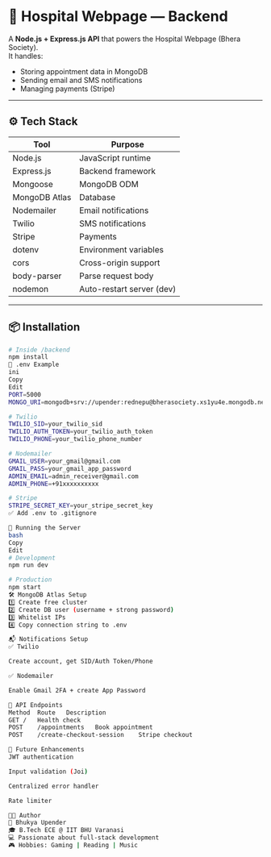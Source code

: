 # 🏥 Hospital Webpage — Backend

A **Node.js + Express.js API** that powers the Hospital Webpage (Bhera Society).  
It handles:
- Storing appointment data in MongoDB
- Sending email and SMS notifications
- Managing payments (Stripe)

---

## ⚙️ Tech Stack
| Tool | Purpose |
|-------|---------|
| Node.js | JavaScript runtime |
| Express.js | Backend framework |
| Mongoose | MongoDB ODM |
| MongoDB Atlas | Database |
| Nodemailer | Email notifications |
| Twilio | SMS notifications |
| Stripe | Payments |
| dotenv | Environment variables |
| cors | Cross-origin support |
| body-parser | Parse request body |
| nodemon | Auto-restart server (dev)

---

## 📦 Installation

```bash
# Inside /backend
npm install
🔑 .env Example
ini
Copy
Edit
PORT=5000
MONGO_URI=mongodb+srv://upender:rednepu@bherasociety.xs1yu4e.mongodb.net/hospital?retryWrites=true&w=majority&appName=Bherasociety

# Twilio
TWILIO_SID=your_twilio_sid
TWILIO_AUTH_TOKEN=your_twilio_auth_token
TWILIO_PHONE=your_twilio_phone_number

# Nodemailer
GMAIL_USER=your_gmail@gmail.com
GMAIL_PASS=your_gmail_app_password
ADMIN_EMAIL=admin_receiver@gmail.com
ADMIN_PHONE=+91xxxxxxxxxx

# Stripe
STRIPE_SECRET_KEY=your_stripe_secret_key
✅ Add .env to .gitignore

🚀 Running the Server
bash
Copy
Edit
# Development
npm run dev

# Production
npm start
🛠 MongoDB Atlas Setup
1️⃣ Create free cluster
2️⃣ Create DB user (username + strong password)
3️⃣ Whitelist IPs
4️⃣ Copy connection string to .env

📬 Notifications Setup
✅ Twilio

Create account, get SID/Auth Token/Phone

✅ Nodemailer

Enable Gmail 2FA + create App Password

🧠 API Endpoints
Method	Route	Description
GET	/	Health check
POST	/appointments	Book appointment
POST	/create-checkout-session	Stripe checkout

🎯 Future Enhancements
JWT authentication

Input validation (Joi)

Centralized error handler

Rate limiter

👨‍💻 Author
👤 Bhukya Upender
🎓 B.Tech ECE @ IIT BHU Varanasi
💻 Passionate about full-stack development
🎮 Hobbies: Gaming | Reading | Music